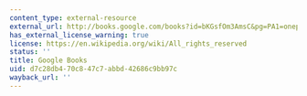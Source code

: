 ```yaml
---
content_type: external-resource
external_url: http://books.google.com/books?id=bKGsfOm3AmsC&pg=PA1=onepage
has_external_license_warning: true
license: https://en.wikipedia.org/wiki/All_rights_reserved
status: ''
title: Google Books
uid: d7c28db4-70c8-47c7-abbd-42686c9bb97c
wayback_url: ''
---
```

